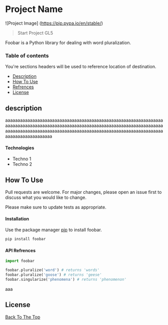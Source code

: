 # Project Name 
![Project Image] (https://pip.pypa.io/en/stable/)

> Start Project GL5

Foobar is a Python library for dealing with word pluralization.

### Table of contents
You're sections headers will be used to reference location of destination.
- [Description](#description)
- [How To Use](#how-to-use)
- [Refrences](#references)
- [License](#license)


## description
aaaaaaaaaaaaaaaaaaaaaaaaaaaaaaaaaaaaaaaaaaaaaaaaaaaaaaaaaaaaaaaaaaaaaaaaaaaaaaaaaaaaaaaaaaaaaaaaaaaaaaaaaaaaaaaaaaaaaaaaaaaaaaaaaaaaaaaaaaaaaaaaaaaaaaaaaaaaaaaaaaaaaaaaaaaaaaaaaaaaaaaaaaaaaaaaaaaaaaaaaaaaaaaaaaa
#### Technologies 
- Techno 1 
- Techno 2 


## How To Use
Pull requests are welcome. For major changes, please open an issue first to discuss what you would like to change.

Please make sure to update tests as appropriate.
#### Installation 

Use the package manager [pip](https://pip.pypa.io/en/stable/) to install foobar.

```bash
pip install foobar
```
#### API Refrences  

```python
import foobar

foobar.pluralize('word') # returns 'words'
foobar.pluralize('goose') # returns 'geese'
foobar.singularize('phenomena') # returns 'phenomenon'
```


aaa
## License


[Back To The Top ](#project-name)
